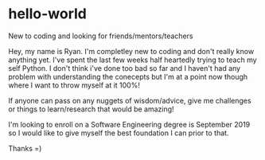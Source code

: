 # hello-world
New to coding and looking for friends/mentors/teachers

Hey, my name is Ryan. I'm completley new to coding and don't really know anything yet. I've spent the last few weeks half heartedly trying to teach my self Python. I don't think i've done too bad so far and I haven't had any problem with understanding the conecepts but I'm at a point now though where I want to throw myself at it 100%!

If anyone can pass on any nuggets of wisdom/advice, give me challenges or things to learn/research that would be amazing!

I'm looking to enroll on a Software Engineering degree is September 2019 so I would like to give myself the best foundation I can prior to that.

Thanks =)
